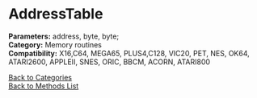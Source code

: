 # AddressTable

**Parameters:** address, byte, byte;  
**Category:** Memory routines  
**Compatibility:** X16,C64, MEGA65, PLUS4,C128, VIC20, PET, NES, OK64, ATARI2600, APPLEII, SNES, ORIC, BBCM, ACORN, ATARI800  


[Back to Categories](../categories/memory_routines.md)  
[Back to Methods List](../../SUMMARY.md)

